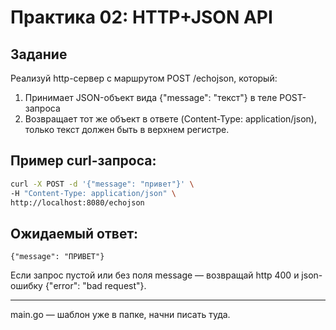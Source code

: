 # Практика 02: HTTP+JSON API

## Задание

Реализуй http-сервер с маршрутом POST /echojson, который:

1. Принимает JSON-объект вида {"message": "текст"} в теле POST-запроса
2. Возвращает тот же объект в ответе (Content-Type: application/json), только текст должен быть в верхнем регистре.

## Пример curl-запроса:

```sh
curl -X POST -d '{"message": "привет"}' \
-H "Content-Type: application/json" \
http://localhost:8080/echojson
```

## Ожидаемый ответ:

```
{"message": "ПРИВЕТ"}
```

Если запрос пустой или без поля message — возвращай http 
400 и json-ошибку {"error": "bad request"}.

---

main.go — шаблон уже в папке, начни писать туда.